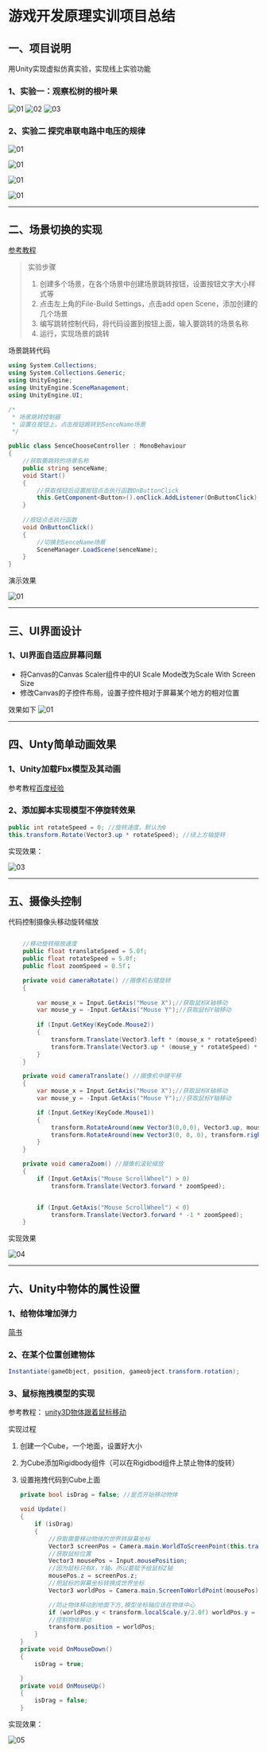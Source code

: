 # 游戏开发原理实训项目总结



## 一、项目说明

用Unity实现虚拟仿真实验，实现线上实验功能

### 1、实验一：观察松树的根叶果
![01](ReadMeImage/image/01.png)
![02](ReadMeImage/image/02.png)
![03](ReadMeImage/image/03.png)

### 2、实验二 探究串联电路中电压的规律

![01](ReadMeImage/image/04.png)

![01](ReadMeImage/image/05.png)

![01](ReadMeImage/image/06.png)

![01](ReadMeImage/image/07.png)

---






## 二、场景切换的实现

[参考教程](https://blog.csdn.net/yaoning6768/article/details/88083530)

> 实验步骤
>
> 1. 创建多个场景，在各个场景中创建场景跳转按钮，设置按钮文字大小样式等
> 2. 点击左上角的File-Build Settings，点击add open Scene，添加创建的几个场景
> 3. 编写跳转控制代码，将代码设置到按钮上面，输入要跳转的场景名称
> 4. 运行，实现场景的跳转



场景跳转代码

```c#
using System.Collections;
using System.Collections.Generic;
using UnityEngine;
using UnityEngine.SceneManagement;
using UnityEngine.UI;

/*
 * 场景跳转控制器
 * 设置在按钮上，点击按钮跳转到SenceName场景
 */

public class SenceChooseController : MonoBehaviour
{
    //获取要跳转的场景名称
    public string senceName;
    void Start()
    {
        //获取按钮后设置按钮点击执行函数OnButtonClick
        this.GetComponent<Button>().onClick.AddListener(OnButtonClick);
    }
    
    //按钮点击执行函数
    void OnButtonClick()
    {
        //切换到SenceName场景
        SceneManager.LoadScene(senceName);
    }
}

```

演示效果

![01](ReadMeImage/gif/01.gif)



---



## 三、UI界面设计

### 1、UI界面自适应屏幕问题

- 将Canvas的Canvas Scaler组件中的UI Scale Mode改为Scale With Screen Size
- 修改Canvas的子控件布局，设置子控件相对于屏幕某个地方的相对位置

效果如下
![01](ReadMeImage/gif/02.gif)



---

## 四、Unty简单动画效果

### 1、Unity加载Fbx模型及其动画

参考教程[百度经验](https://jingyan.baidu.com/article/63f23628c043b24209ab3d04.html)

### 2、添加脚本实现模型不停旋转效果

```c#
public int rotateSpeed = 0; //旋转速度，默认为0
this.transform.Rotate(Vector3.up * rotateSpeed); //绕上方轴旋转
```

实现效果：

![03](ReadMeImage/gif/03.gif)







----





## 五、摄像头控制

代码控制摄像头移动旋转缩放

```c#

    //移动旋转缩放速度
    public float translateSpeed = 5.0f;
    public float rotateSpeed = 5.0f;
    public float zoomSpeed = 0.5f；

    private void cameraRotate() //摄像机右键旋转
    {
       
        var mouse_x = Input.GetAxis("Mouse X");//获取鼠标X轴移动
        var mouse_y = -Input.GetAxis("Mouse Y");//获取鼠标Y轴移动
      
        if (Input.GetKey(KeyCode.Mouse2))
        {
            transform.Translate(Vector3.left * (mouse_x * rotateSpeed) * Time.deltaTime);
            transform.Translate(Vector3.up * (mouse_y * rotateSpeed) * Time.deltaTime);
        }
    }

    private void cameraTranslate() //摄像机中键平移
    {
        var mouse_x = Input.GetAxis("Mouse X");//获取鼠标X轴移动
        var mouse_y = -Input.GetAxis("Mouse Y");//获取鼠标Y轴移动

        if (Input.GetKey(KeyCode.Mouse1))
        {
            transform.RotateAround(new Vector3(0,0,0), Vector3.up, mouse_x * translateSpeed);
            transform.RotateAround(new Vector3(0, 0, 0), transform.right, mouse_y * translateSpeed);
        }
    }

    private void cameraZoom() //摄像机滚轮缩放
    {
        if (Input.GetAxis("Mouse ScrollWheel") > 0)
            transform.Translate(Vector3.forward * zoomSpeed);


        if (Input.GetAxis("Mouse ScrollWheel") < 0)
            transform.Translate(Vector3.forward * -1 * zoomSpeed);
    }
```



实现效果

![04](ReadMeImage/gif/04.gif)





---

## 六、Unity中物体的属性设置

### 1、给物体增加弹力 
 [简书](https://www.jianshu.com/p/5bf073d20298)

### 2、在某个位置创建物体

```c#
Instantiate(gameObject, position, gameobject.transform.rotation); 
```

### 3、鼠标拖拽模型的实现

参考教程： [unity3D物体跟着鼠标移动](https://blog.csdn.net/qq_34735841/article/details/101012513)

实现过程

1. 创建一个Cube，一个地面，设置好大小

2. 为Cube添加Rigidbody组件（可以在Rigidbod组件上禁止物体的旋转）

3. 设置拖拽代码到Cube上面

   ```C#
   private bool isDrag = false; //是否开始移动物体
   
   void Update()
   {
       if (isDrag)
       {
           //获取需要移动物体的世界转屏幕坐标
           Vector3 screenPos = Camera.main.WorldToScreenPoint(this.transform.position);
           //获取鼠标位置
           Vector3 mousePos = Input.mousePosition;
           //因为鼠标只有X，Y轴，所以要赋予给鼠标Z轴
           mousePos.z = screenPos.z;
           //把鼠标的屏幕坐标转换成世界坐标
           Vector3 worldPos = Camera.main.ScreenToWorldPoint(mousePos);
   
           //防止物体移动到地面下方,模型坐标轴应该在物体中心
           if (worldPos.y < transform.localScale.y/2.0f) worldPos.y = transform.localScale.y / 2.0f;
           //控制物体移动
           transform.position = worldPos;
       }
   }
   private void OnMouseDown()
   {
       isDrag = true;
   
   }
   private void OnMouseUp()
   {
       isDrag = false;
   }
   ```

   

实现效果：

![05](ReadMeImage/gif/05.gif)